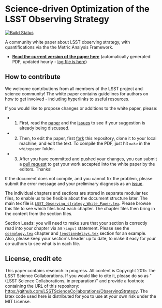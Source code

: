# Science-driven Optimization of the LSST Observing Strategy

[![Build Status](https://travis-ci.org/LSSTScienceCollaborations/ObservingStrategy.svg?branch=master)](https://travis-ci.org/LSSTScienceCollaborations/ObservingStrategy)

A community white paper about LSST observing strategy, with quantifications via the the Metric Analysis Framework.

* **[Read the current version of the paper here](http://www.slac.stanford.edu/~digel/ObservingStrategy/whitepaper/LSST_Observing_Strategy_White_Paper.pdf)** (automatically generated PDF, updated hourly - [log file is here](http://www.slac.stanford.edu/~digel/ObservingStrategy/whitepaper/LSST_Observing_Strategy_White_Paper.log))


## How to contribute

We welcome contributions from all members of the LSST project and science community! 
The white paper contains guidelines for authors on how to get involved - including hyperlinks to useful resources.

If you would like to propose changes or additions to the white paper, please:

* 1) First, read the [paper](http://www.slac.stanford.edu/~digel/ObservingStrategy/whitepaper/LSST_Observing_Strategy_White_Paper.pdf) and the [issues](https://github.com/LSSTScienceCollaborations/ObservingStrategy/issues) to see if your suggestion is already being discussed.

* 2) Then, to edit the paper, first [fork](https://help.github.com/articles/fork-a-repo/) this repository, clone it to your local machine, and edit the text. To compile the PDF, just hit `make` in the `whitepaper` folder.

* 3) After you have committed and pushed your changes, you can submit a [pull request](https://help.github.com/articles/using-pull-requests/) to get your work accepted into the white paper by the editors. Thanks!


If the document does not compile, and you cannot fix the problem, please submit the error message and your preliminary diagnosis as an [issue](https://github.com/LSSTScienceCollaborations/ObservingStrategy/issues).

The individual chapters and sections are stored in separate modular tex files, to enable us to be flexible about the document structure later. The main tex file is [`LSST_Observing_strategy_White_Paper.tex`](https://github.com/LSSTScienceCollaborations/ObservingStrategy/blob/master/whitepaper/LSST_Observing_strategy_White_Paper.tex). Please browse this file to see which files host each chapter. The chapter files then bring in the content from the section files.

Section Leads: you will need to make sure that your section is correctly read into your chapter via an `\input` statement. Please see the [`cosmology.tex`](https://github.com/LSSTScienceCollaborations/ObservingStrategy/blob/master/whitepaper/cosmology.tex) chapter and [`lenstimedelays.tex`](https://github.com/LSSTScienceCollaborations/ObservingStrategy/blob/master/whitepaper/lenstimedelays.tex) section for an example. Also, please keep your section's header up to date, to make it easy for your co-authors to see what is in each file.


## License, credit etc

This paper contains research in progress. All content is Copyright 2015 The LSST Science Collaborations. If you would like to cite it, please do so as "(LSST Science Collaborations, in preparation)" and provide a footnote containing the URL of this repository: https://github.com/LSSTScienceCollaborations/ObservingStrategy. The latex code used here is distributed for you to use at your own risk under the MIT License.
